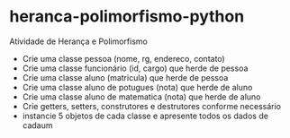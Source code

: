 # heranca-polimorfismo-python
Atividade de Herança e Polimorfismo


- Crie uma classe pessoa (nome, rg, endereco, contato)
- Crie uma classe funcionário (id, cargo) que herde de pessoa
- Crie uma classe aluno (matricula) que herde de pessoa
- Crie uma classe aluno de potugues (nota) que herde de aluno
- Crie uma classe aluno de matematica (nota) que herde de aluno
- Crie getters, setters, construtores e destrutores conforme necessário
- instancie 5 objetos de cada classe e apresente todos os dados de cadaum

